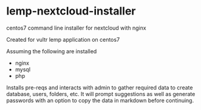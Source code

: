 # lemp-nextcloud-installer
centos7 command line installer for nextcloud with nginx

Created for vultr lemp application on centos7

Assuming the following are installed
* nginx
* mysql
* php

Installs pre-reqs and interacts with admin to gather required data to create database, users, folders, etc. It will prompt suggestions as well as generate passwords with an option to copy the data in markdown before continuing.
